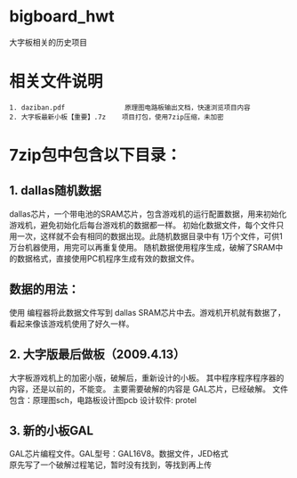 # bigboard_hwt
大字板相关的历史项目

# 相关文件说明  
    1. daziban.pdf               原理图电路板输出文档，快速浏览项目内容
    2. 大字板最新小板【重要】.7z    项目打包，使用7zip压缩，未加密

# 7zip包中包含以下目录：
## 1. dallas随机数据  
  dallas芯片，一个带电池的SRAM芯片，包含游戏机的运行配置数据，用来初始化游戏机，避免初始化后每台游戏机的数据都一样。
  初始化数据文件，每个文件只用一次，这样就不会有相同的数据出现。此随机数据目录中有 1万个文件，可供1万台机器使用，用完可以再重复使用。
  随机数据使用程序生成，破解了SRAM中的数据格式，直接使用PC机程序生成有效的数据文件。
  ## 数据的用法：  
  使用 编程器将此数据文件写到 dallas SRAM芯片中去。游戏机开机就有数据了，看起来像该游戏机使用了好久一样。
  
## 2. 大字版最后做板（2009.4.13）  
   大字板游戏机上的加密小版，破解后，重新设计的小板。
   其中程序程序程序器的内容，还是以前的，不能变。
   主要需要破解的内容是 GAL芯片，已经破解。
   文件包含：原理图sch，电路板设计图pcb
   设计软件: protel
   
## 3. 新的小板GAL  
   GAL芯片编程文件。GAL型号：GAL16V8。数据文件，JED格式  
   原先写了一个破解过程笔记，暂时没有找到，等找到再上传  
